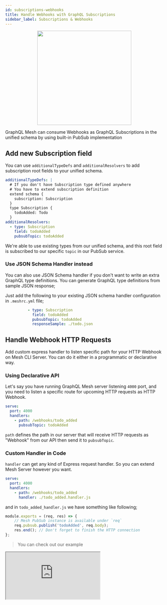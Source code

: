 ```yaml
---
id: subscriptions-webhooks
title: Handle Webhooks with GraphQL Subscriptions
sidebar_label: Subscriptions & Webhooks
---
```


<p align="center">
  <img src="https://the-guild.dev/blog-assets/graphql-mesh-subscriptions/cover.png" width="300"  />
  <br/>
</p>

GraphQL Mesh can consume Webhooks as GraphQL Subscriptions in the unified schema by using built-in PubSub implementation

## Add new Subscription field

You can use `additionalTypeDefs` and `additionalResolvers` to add subscription root fields to your unified schema.

```yml
additionalTypeDefs: |
  # If you don't have Subscription type defined anywhere
  # You have to extend subscription definition
  extend schema {
    subscription: Subscription
  }
  type Subscription {
    todoAdded: Todo
  }
additionalResolvers:
  - type: Subscription
    field: todoAdded
    pubsubTopic: todoAdded
```

We're able to use existing types from our unified schema, and this root field is subscribed to our specific `topic` in our PubSub service.

### Use JSON Schema Handler instead

You can also use JSON Schema handler if you don't want to write an extra GraphQL type definitions. You can generate GraphQL type definitions from sample JSON response;

Just add the following to your existing JSON schema handler configuration in `.meshrc.yml` file;
```yml
          - type: Subscription
            field: todoAdded
            pubsubTopic: todoAdded
            responseSample: ./todo.json
```

## Handle Webhook HTTP Requests

Add custom express handler to listen specific path for your HTTP Webhook on Mesh CLI Server. You can do it either in a programmatic or declarative way.

### Using Declarative API

Let's say you have running GraphQL Mesh server listening `4000` port, and you need to listen a specific route for upcoming HTTP requests as HTTP Webhook.

```yml
serve:
  port: 4000
  handlers:
    - path: /webhooks/todo_added
      pubsubTopic: todoAdded
```

`path` defines the path in our server that will receive HTTP requests as "Webhook" from our API then send it to `pubsubTopic`.

### Custom Handler in Code

`handler` can get any kind of Express request handler. So you can extend Mesh Server however you want.

```yml
serve:
  port: 4000
  handlers:
    - path: /webhooks/todo_added
      handler: ./todo_added.handler.js
```

and in `todo_added_handler.js` we have something like following;

```js
module.exports = (req, res) => {
    // Mesh PubSub instance is available under `req`
    req.pubsub.publish('todoAdded', req.body);
    res.end(); // Don't forget to finish the HTTP connection
};
```

> You can check out our example

<iframe
     src="https://codesandbox.io/embed/github/Urigo/graphql-mesh/tree/master/examples/json-schema-subscriptions?fontsize=14&hidenavigation=1&theme=dark&module=%2F.meshrc.yml"
     style={{width:"100%", height:"500px", border:"0", borderRadius: "4px", overflow:"hidden"}}
     title="json-schema-subscriptions"
     allow="geolocation; microphone; camera; midi; vr; accelerometer; gyroscope; payment; ambient-light-sensor; encrypted-media; usb"
     sandbox="allow-modals allow-forms allow-popups allow-scripts allow-same-origin" />
